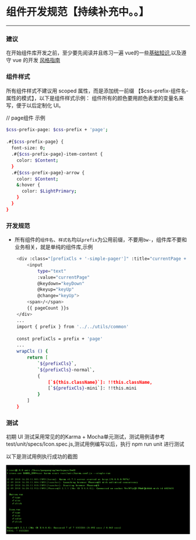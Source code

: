 # 组件开发规范【持续补充中。。】

----

### 建议

在开始组件库开发之前，至少要先阅读并且练习一遍 vue的一些[基础知识](https://cn.vuejs.org/v2/guide/),以及遵守 vue 的开发
[风格指南](https://cn.vuejs.org/v2/style-guide/)

### 组件样式
所有组件样式不建议用 scoped 属性，而是添加统一前缀 【$css-prefix-组件名-属性的模式】，以下是组件样式示例：
组件所有的颜色要用颜色表里的变量名来写，便于以后定制化 UI。

// page组件  示例
```bash
$css-prefix-page: $css-prefix + 'page';

.#{$css-prefix-page} {
  font-size: 0;
  .#{$css-prefix-page}-item-content {
    color: $Content;
  }
  .#{$css-prefix-page}-arrow {
    color: $Content;
    &:hover {
      color: $LightPrimary;
    }
  }
}
```

### 开发规范
- 所有组件的`组件名`、`样式名`均以`prefix`为公用前缀，不要用`bw-`，组件库不要和业务相关，就是单纯的组件库,示例
```bash
    <div :class="[prefixCls + '-simple-pager']" :title="currentPage + '/' + pageCount">
        <input
            type="text"
            :value="currentPage"
            @keydown="keyDown"
            @keyup="keyUp"
            @change="keyUp">
        <span>/</span>
        {{ pageCount }}s
    </div>
    ...
    import { prefix } from '../../utils/common'

    const prefixCls = prefix + 'page'
    ...
    wrapCls () {
        return [
            `${prefixCls}`,
            `${prefixCls}-normal`,
            {
                [`${this.className}`]: !!this.className,
                [`${prefixCls}-mini`]: !!this.mini
            }
        ]
    }
```

### 测试
初期 UI 测试采用常见的的Karma + Mocha单元测试，测试用例请参考test/unit/specs/Icon.spec.js,测试用例编写以后，执行 npm run unit 进行测试

以下是测试用例执行成功的截图

![avatar](../../assets/image/test.jpg)
